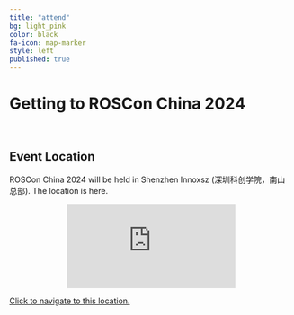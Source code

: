 ```yaml
---
title: "attend"
bg: light_pink
color: black
fa-icon: map-marker
style: left
published: true
---
```


# Getting to ROSCon China 2024

<br>

<!-- <center>
<iframe class="hotel-map" src="https://www.google.com/maps/embed?pb=!1m18!1m12!1m3!1d13123.558045687618!2d-90.08273647353157!3d29.94805414151726!2m3!1f0!2f0!3f0!3m2!1i1024!2i768!4f13.1!3m3!1m2!1s0x8620a5dfc9a9c43b%3A0xd4943975e2aaa32!2sHyatt%20Regency%20New%20Orleans!5e0!3m2!1sen!2sus!4v1675895320103!5m2!1sen!2sus"  style="border:0;"></iframe>
</center> -->
## Event Location

ROSCon China 2024 will be held in Shenzhen Innoxsz (深圳科创学院，南山总部). The location is here.

<center>

<iframe class="hotel-map" src="https://m.amap.com/navi/?dest=113.937828,22.577244&destName=中国广东省深圳科创学院（南山总部）&hideRouteIcon=1&key=16734f580da28d991b80e793123d02a1"  style="border:0;"></iframe>
</center>

[Click to navigate to this location.](https://apis.map.qq.com/uri/v1/marker?marker=coord:22.577244,113.937828;title:深圳科创学院（南山总部）;addr:深圳科创学院（南山总部）&referer=myapp)

<br>

<!-- ## Travel to XX

* How to get to XX -->

<br>

<!-- ## Hotel Information


<center>
<img src="./img/hotel.jpg" class="hotel-img" alt="The Hotel" style="width:60%"/>
</center>
<br> -->

<!-- [Venue](https://example.com) is the official event hotel and conference center. -->
